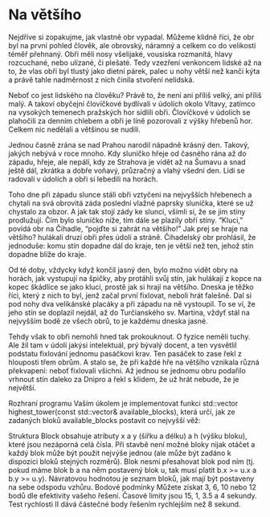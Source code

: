 # Na většího

Nejdříve si zopakujme, jak vlastně obr vypadal. Můžeme klidně říci, že obr byl na první pohled člověk, ale obrovský, náramný a celkem co do velikosti téměř přehnaný. Obři měli nosy všelijaké, vousiska rozmanitá, hlavy rozcuchané, nebo ulízané, či plešaté. Tedy vzezření venkoncem lidské až na to, že vlas obří byl tlustý jako dietní párek, palec u nohy větší než kančí kýta a právě tahle nadměrnost z nich činila stvoření nelidská.

Neboť co jest lidského na člověku? Právě to, že není ani příliš velký, ani příliš malý. A takoví obyčejní človíčkové bydlívali v údolích okolo Vltavy, zatímco na vysokých temenech pražských hor sídlili obři. Človíčkové v údolích se plahočili za denním chlebem a obři je líně pozorovali z výšky hřebenů hor. Celkem nic nedělali a většinou se nudili.

Jednou časně zrána se nad Prahou narodil nápadně krásný den. Takový, jakých nebývá v roce mnoho. Kdy sluníčko hřeje od časného rána až do západu, hřeje, ale nepálí, kdy ze Strahova je vidět až na Šumavu a snad ještě dál, zkrátka a dobře voňavý, průzračný a vlahý všední den. Lidi se radovali v údolích a obři si lebedili na horách.

Toho dne při západu slunce stáli obři vztyčeni na nejvyšších hřebenech a chytali na svá obrovitá záda poslední vlažné paprsky sluníčka, které se už chystalo za obzor. A jak tak stojí zády ke slunci, všimli si, že se jim stíny prodlužují. Čím bylo sluníčko níže, tím dále se plazily obří stíny. “Kluci,” povídá obr na Čihadle, “pojďte si zahrát na většího!” Jak prej se hraje na většího? hulákali druzí obři přes údolí a stráně. Čihadelský obr prohlásil, že jednoduše: komu stín dopadne dál do kraje, ten je větší než ten, jehož stín dopadne blíže do kraje.

Od té doby, vždycky když končil jasný den, bylo možno vidět obry na horách, jak vystupují na špičky, aby protáhli svůj stín, jak hulákají z kopce na kopec škádlíce se jako kluci, prostě jak si hrají na většího. Dneska je těžko říci, který z nich to byl, jenž začal první fixlovat, neboli hrát falešně. Dal si pod nohy dva velikánské placáky a při západu na ně vystoupil. To se ví, že jeho stín se doplazil nejdál, až do Turčianského sv. Martina, vždyť stál na nejvyšším bodě ze všech obrů, to je každému dneska jasné.

Tehdy však to obři nemohli hned tak prokouknout. O fyzice neměli tuchy. Ale žil tam v údolí jakýsi intelektuál, prý bývalý docent, a ten vysvětlil podstatu fixlování jednomu pasáčkovi krav. Ten pasáček to zase řekl z hlouposti třem obrům. A stalo se, že při každé hře na většího vznikala různá překvapení: neboť fixlovali všichni. Až jednou se jednomu obru podařilo vrhnout stín daleko za Dnipro a řekl s klidem, že už hrát nebude, že je největší.

Rozhraní programu
Vaším úkolem je implementovat funkci std::vector<Block> highest_tower(const std::vector<Block>& available_blocks), která určí, jak ze zadaných bloků available_blocks postavit co nejvyšší věž:

Struktura Block obsahuje atributy x a y (šířku a délku) a h (výšku bloku), které jsou nezáporná celá čísla.
Při stavbě není možné bloky nijak otáčet a každý blok může být použit nejvýše jednou (ale může být zadáno k dispozici bloků stejných rozměrů).
Blok nesmí přesahovat blok pod ním (tj. pokud máme blok b a na něm postavený blok u, tak musí platit b.x >= u.x a b.y >= u.y).
Návratovou hodnotou je seznam bloků, jak mají být postaveny na sebe odspodu vzhůru.
Bodové podmínky
Můžete získat 3, 6, 10 nebo 12 bodů dle efektivity vašeho řešení. Časové limity jsou 15, 1, 3.5 a 4 sekundy. Test rychlosti II dává částečné body řešením rychlejším než 8 sekund.